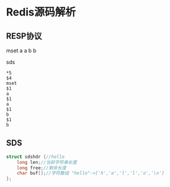 # Redis源码解析

## RESP协议

mset a a b b

sds

```
*5
$4
mset
$1
a
$1
a
$1
b
$1
b
```

## SDS

```c
struct sdshdr {//hello
    long len;//当前字符串长度 
    long free;//剩余长度
    char buf[];//字符数组 "hello"->['h','e','l','l','o','\n']
};
```